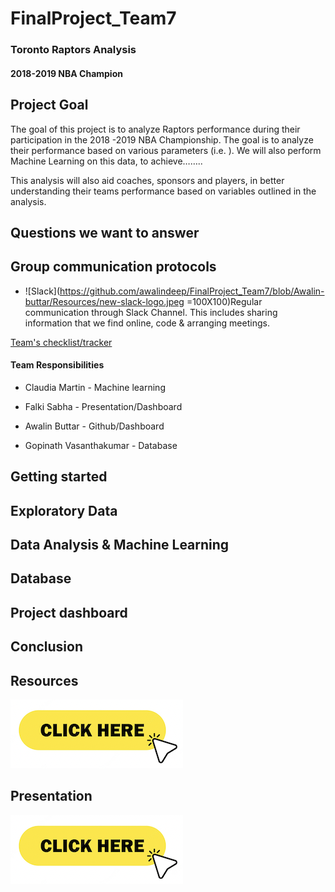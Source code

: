 # FinalProject_Team7

### Toronto Raptors Analysis

#### 2018-2019 NBA Champion

  

## Project Goal

  

The goal of this project is to analyze Raptors performance during their participation in the 2018 -2019 NBA Championship. The goal is to analyze their performance based on various parameters (i.e. ). We will also perform Machine Learning on this data, to achieve……..

  

This analysis will also aid coaches, sponsors and players, in better understanding their teams performance based on variables outlined in the analysis.

  

  

## Questions we want to answer

  

  

## Group communication protocols

  

- ![Slack](https://github.com/awalindeep/FinalProject_Team7/blob/Awalin-buttar/Resources/new-slack-logo.jpeg =100X100)Regular communication through Slack Channel. This includes sharing information that we find online, code & arranging meetings.

[Team's checklist/tracker](https://docs.google.com/spreadsheets/d/1rn7Is3dSXuilpRUV3Z6b2k_wwF7vTUsTR0i6NS5GKXs/edit#gid=0)

  

#### Team Responsibilities

- Claudia Martin - Machine learning

- Falki Sabha - Presentation/Dashboard

- Awalin Buttar - Github/Dashboard

- Gopinath Vasanthakumar - Database

  

  

## Getting started

  

  

## Exploratory Data

  

  

## Data Analysis & Machine Learning

  

  

## Database

  

## Project dashboard

  

## Conclusion

  

  

## Resources

[![click](https://github.com/awalindeep/FinalProject_Team7/blob/Awalin-buttar/Resources/click.png)](https://github.com/awalindeep/FinalProject_Team7/tree/AwalinGHMAIN/Resources)

  

## Presentation

  

[![click](https://github.com/awalindeep/FinalProject_Team7/blob/Awalin-buttar/Resources/click.png)](https://docs.google.com/presentation/d/1Zr4hH1fCiVoQane84CiFByj1gcuTspphzM_FtJ9em2I/edit#slide=id.p)
